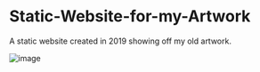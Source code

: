 # Static-Website-for-my-Artwork
A static website created in 2019 showing off my old artwork. 

![image](https://user-images.githubusercontent.com/53848567/197384610-632ee770-49c3-4bc8-a0b7-74d4d6548574.png)


